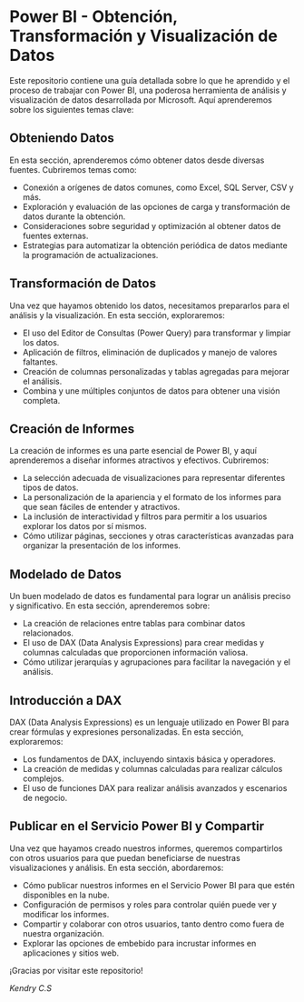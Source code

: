 # Power BI - Obtención, Transformación y Visualización de Datos

Este repositorio contiene una guía detallada sobre lo que he aprendido y el proceso de trabajar con Power BI, una poderosa herramienta de análisis y visualización de datos desarrollada por Microsoft. Aquí aprenderemos sobre los siguientes temas clave:

## Obteniendo Datos

En esta sección, aprenderemos cómo obtener datos desde diversas fuentes. Cubriremos temas como:

- Conexión a orígenes de datos comunes, como Excel, SQL Server, CSV y más.
- Exploración y evaluación de las opciones de carga y transformación de datos durante la obtención.
- Consideraciones sobre seguridad y optimización al obtener datos de fuentes externas.
- Estrategias para automatizar la obtención periódica de datos mediante la programación de actualizaciones.

## Transformación de Datos

Una vez que hayamos obtenido los datos, necesitamos prepararlos para el análisis y la visualización. En esta sección, exploraremos:

- El uso del Editor de Consultas (Power Query) para transformar y limpiar los datos.
- Aplicación de filtros, eliminación de duplicados y manejo de valores faltantes.
- Creación de columnas personalizadas y tablas agregadas para mejorar el análisis.
- Combina y une múltiples conjuntos de datos para obtener una visión completa.

## Creación de Informes

La creación de informes es una parte esencial de Power BI, y aquí aprenderemos a diseñar informes atractivos y efectivos. Cubriremos:

- La selección adecuada de visualizaciones para representar diferentes tipos de datos.
- La personalización de la apariencia y el formato de los informes para que sean fáciles de entender y atractivos.
- La inclusión de interactividad y filtros para permitir a los usuarios explorar los datos por sí mismos.
- Cómo utilizar páginas, secciones y otras características avanzadas para organizar la presentación de los informes.

## Modelado de Datos

Un buen modelado de datos es fundamental para lograr un análisis preciso y significativo. En esta sección, aprenderemos sobre:

- La creación de relaciones entre tablas para combinar datos relacionados.
- El uso de DAX (Data Analysis Expressions) para crear medidas y columnas calculadas que proporcionen información valiosa.
- Cómo utilizar jerarquías y agrupaciones para facilitar la navegación y el análisis.

## Introducción a DAX

DAX (Data Analysis Expressions) es un lenguaje utilizado en Power BI para crear fórmulas y expresiones personalizadas. En esta sección, exploraremos:

- Los fundamentos de DAX, incluyendo sintaxis básica y operadores.
- La creación de medidas y columnas calculadas para realizar cálculos complejos.
- El uso de funciones DAX para realizar análisis avanzados y escenarios de negocio.

## Publicar en el Servicio Power BI y Compartir

Una vez que hayamos creado nuestros informes, queremos compartirlos con otros usuarios para que puedan beneficiarse de nuestras visualizaciones y análisis. En esta sección, abordaremos:

- Cómo publicar nuestros informes en el Servicio Power BI para que estén disponibles en la nube.
- Configuración de permisos y roles para controlar quién puede ver y modificar los informes.
- Compartir y colaborar con otros usuarios, tanto dentro como fuera de nuestra organización.
- Explorar las opciones de embebido para incrustar informes en aplicaciones y sitios web.

¡Gracias por visitar este repositorio!

*Kendry C.S*
